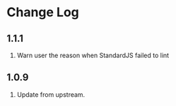 # Change Log

## 1.1.1

1. Warn user the reason when StandardJS failed to lint

## 1.0.9

1. Update from upstream.